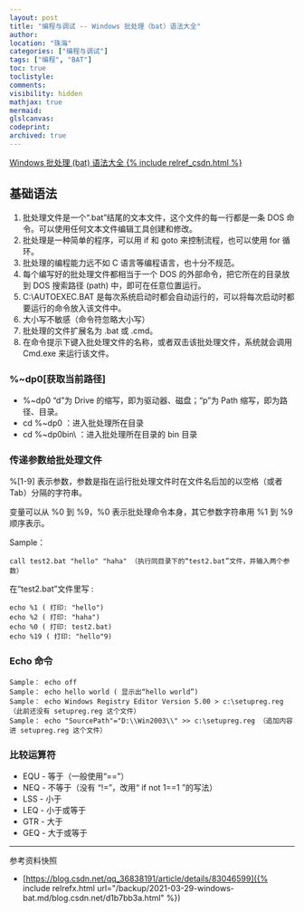 ```yaml
---
layout: post
title: "编程与调试 -- Windows 批处理（bat）语法大全"
author:
location: "珠海"
categories: ["编程与调试"]
tags: ["编程", "BAT"]
toc: true
toclistyle:
comments:
visibility: hidden
mathjax: true
mermaid:
glslcanvas:
codeprint:
archived: true
---
```


[Windows 批处理 (bat) 语法大全 {% include relref_csdn.html %}](https://blog.csdn.net/qq_36838191/article/details/83046599)


## 基础语法

1. 批处理文件是一个“.bat”结尾的文本文件，这个文件的每一行都是一条 DOS 命令。可以使用任何文本文件编辑工具创建和修改。
2. 批处理是一种简单的程序，可以用 if 和 goto 来控制流程，也可以使用 for 循环。
3. 批处理的编程能力远不如 C 语言等编程语言，也十分不规范。
4. 每个编写好的批处理文件都相当于一个 DOS 的外部命令，把它所在的目录放到 DOS 搜索路径 (path) 中，即可在任意位置运行。
5. C:\AUTOEXEC.BAT 是每次系统启动时都会自动运行的，可以将每次启动时都要运行的命令放入该文件中。
6. 大小写不敏感（命令符忽略大小写）
7. 批处理的文件扩展名为 .bat 或 .cmd。
8. 在命令提示下键入批处理文件的名称，或者双击该批处理文件，系统就会调用 Cmd.exe 来运行该文件。


### %~dp0[获取当前路径]

* %~dp0 “d”为 Drive 的缩写，即为驱动器、磁盘；“p”为 Path 缩写，即为路径、目录。
* cd %~dp0 ：进入批处理所在目录
* cd %~dp0bin\ ：进入批处理所在目录的 bin 目录


### 传递参数给批处理文件

%[1-9] 表示参数，参数是指在运行批处理文件时在文件名后加的以空格（或者 Tab）分隔的字符串。

变量可以从 %0 到 %9，%0 表示批处理命令本身，其它参数字符串用 %1 到 %9 顺序表示。

Sample：

```
call test2.bat "hello" "haha" （执行同目录下的“test2.bat”文件，并输入两个参数）
```

在“test2.bat”文件里写 :

```
echo %1 ( 打印: "hello")
echo %2 ( 打印: "haha")
echo %0 ( 打印: test2.bat)
echo %19 ( 打印: "hello"9)
```


### Echo 命令

```
Sample： echo off
Sample： echo hello world ( 显示出“hello world”)
Sample： echo Windows Registry Editor Version 5.00 > c:\setupreg.reg （此前还没有 setupreg.reg 这个文件）
Sample： echo "SourcePath"="D:\\Win2003\\" >> c:\setupreg.reg （追加内容进 setupreg.reg 这个文件）
```


### 比较运算符

* EQU - 等于（一般使用“==”）
* NEQ - 不等于（没有 “!=”，改用“ if not 1==1 ”的写法）
* LSS - 小于
* LEQ - 小于或等于
* GTR - 大于
* GEQ - 大于或等于



<hr class='reviewline'/>
<p class='reviewtip'><script type='text/javascript' src='{% include relref.html url="/assets/reviewjs/blogs/2021-03-29-windows-bat.md.js" %}'></script></p>
<font class='ref_snapshot'>参考资料快照</font>

- [https://blog.csdn.net/qq_36838191/article/details/83046599]({% include relrefx.html url="/backup/2021-03-29-windows-bat.md/blog.csdn.net/d1b7bb3a.html" %})
